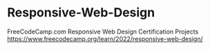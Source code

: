 # Responsive-Web-Design
FreeCodeCamp.com Responsive Web Design Certification Projects <br />
https://www.freecodecamp.org/learn/2022/responsive-web-design/
